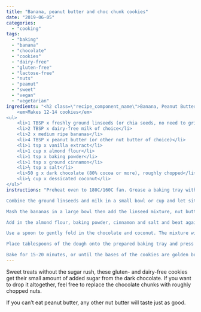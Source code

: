 ```yaml
---
title: "Banana, peanut butter and choc chunk cookies"
date: "2019-06-05"
categories: 
  - "cooking"
tags: 
  - "baking"
  - "banana"
  - "chocolate"
  - "cookies"
  - "dairy-free"
  - "gluten-free"
  - "lactose-free"
  - "nuts"
  - "peanut"
  - "sweet"
  - "vegan"
  - "vegetarian"
ingredients: "<h2 class=\"recipe_component_name\">Banana, Peanut Butter and Choc Chunk Cookies</h2>
    <em>Makes 12-14 cookies</em>
<ul>
 	<li>1 TBSP x freshly ground linseeds (or chia seeds, no need to grind these)</li>
 	<li>2 TBSP x dairy-free milk of choice</li>
 	<li>2 x medium ripe bananas</li>
 	<li>4 TBSP x peanut butter (or other nut butter of choice)</li>
 	<li>1 tsp x vanilla extract</li>
 	<li>1 cup x almond flour</li>
 	<li>1 tsp x baking powder</li>
 	<li>1 tsp x ground cinnamon</li>
 	<li>½ tsp x salt</li>
 	<li>50 g x dark chocolate (80% cocoa or more), roughly chopped</li>
 	<li>¼ cup x dessicated coconut</li>
</ul>"
instructions: "Preheat oven to 180C/160C fan. Grease a baking tray with a little coconut oil.

Combine the ground linseeds and milk in a small bowl or cup and let sit for 15 minutes.

Mash the bananas in a large bowl then add the linseed mixture, nut butter and vanilla. Beat with electric beaters until combined and smooth.

Add in the almond flour, baking powder, cinnamon and salt and beat again until combined.

Use a spoon to gently fold in the chocolate and coconut. The mixture will be sticky, but if it seems too loose to hold together in mounds, add a shake or two more coconut.

Place tablespoons of the dough onto the prepared baking tray and press down gently with your finger or a fork.

Bake for 15-20 minutes, or until the bases of the cookies are golden brown. Some of the chocolate may have run, but don’t worry. Feel free to scrape it up and eat it once it’s cooled down. Let the cookies rest on a wire rack before eating – they’ll firm up as they cool."
---
```

Sweet treats without the sugar rush, these gluten- and dairy-free cookies get their small amount of added sugar from the dark chocolate. If you want to drop it altogether, feel free to replace the chocolate chunks with roughly chopped nuts.

If you can’t eat peanut butter, any other nut butter will taste just as good.
